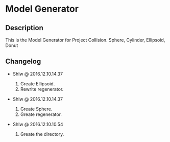 # Model Generator

## Description

This is the Model Generator for Project Collision.
Sphere, Cylinder, Ellipsoid, Donut

## Changelog

* Shlw @ 2016.12.10.14.37
  1. Greate Ellipsoid.
  2. Rewrite regenerator.

* Shlw @ 2016.12.10.14.37
  1. Greate Sphere.
  2. Greate regenerator.

* Shlw @ 2016.12.10.10.54
  1. Greate the directory.
